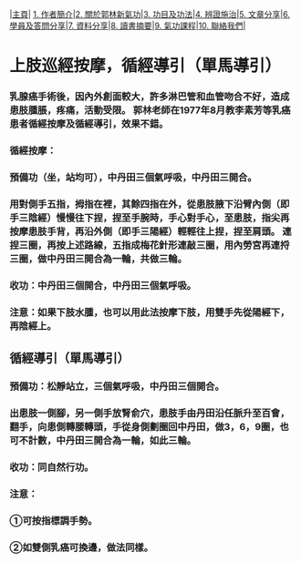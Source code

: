 |[主頁](/README.md)| [1. 作者簡介](/a10.md)|[2. 關於郭林新氣功](/a1.md)|[3. 功目及功法](/a2.md)|[4. 辨證施治](/a3.md)|[5. 文章分享](/a5.md)|[6. 學員及答問分享](/a6.md)|[7. 資料分享](/a7.md)|[8. 讀書摘要](/a4.md)|[9. 氣功課程](/郭林新氣功課程.md)|[10. 聯絡我們](/a9.md)|

# 上肢巡經按摩，循經導引（單馬導引）

### 乳腺癌手術後，因內外創面較大，許多淋巴管和血管吻合不好，造成患肢腫脹，疼痛，活動受限。 郭林老師在1977年8月教李素芳等乳癌患者循經按摩及循經導引，效果不錯。

### 循經按摩：
### 預備功（坐，站均可），中丹田三個氣呼吸，中丹田三開合。
### 用對側手五指，拇指在裡，其餘四指在外，從患肢腋下沿臂內側（即手三陰經）慢慢往下捏，捏至手腕時，手心對手心，至患肢，指尖再按摩患肢手背，再沿外側（即手三陽經）輕輕往上捏，捏至肩頭。 連捏三圈，再按上述路線，五指成梅花針形連敲三圈，用內勞宮再連捋三圈，做中丹田三開合為一輪，共做三輪。
### 收功：中丹田三個開合，中丹田三個氣呼吸。

### 注意：如果下肢水腫，也可以用此法按摩下肢，用雙手先從陽經下，再陰經上。

## 循經導引（單馬導引）
### 預備功：松靜站立，三個氣呼吸，中丹田三個開合。
### 出患肢一側腳，另一側手放腎俞穴，患肢手由丹田沿任脈升至百會，翻手，向患側轉腰轉頭，手從身側劃圈回中丹田，做3，6，9圈，也可不計數，中丹田三開合為一輪，如此三輪。
### 收功：同自然行功。

### 注意：
### ①可按指標調手勢。
### ②如雙側乳癌可換邊，做法同樣。
